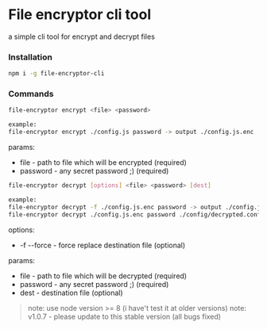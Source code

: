 # File encryptor cli tool
a simple cli tool for encrypt and decrypt files
### Installation
```bash
npm i -g file-encryptor-cli
```
### Commands

```bash
file-encryptor encrypt <file> <password>

example:
file-encryptor encrypt ./config.js password -> output ./config.js.enc
```

params:
- file - path to file which will be encrypted (required)
- password - any secret password ;) (required)

```bash
file-encryptor decrypt [options] <file> <password> [dest]

example:
file-encryptor decrypt -f ./config.js.enc password -> output ./config.js
file-encryptor decrypt ./config.js.enc password ./config/decrypted.config.js -> output ./config/decrypted.config.js
```
options:
- -f --force - force replace destination file (optional)

params:
- file - path to file which will be decrypted (required)
- password - any secret password ;) (required)
- dest - destination file (optional) 

>note: use node version >= 8 (i have't test it at older versions)
>note: v1.0.7 - please update to this stable version (all bugs fixed)